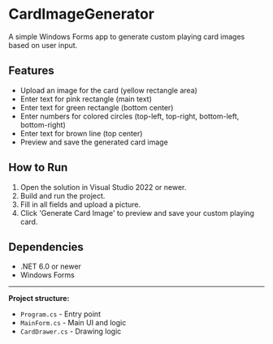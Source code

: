 # CardImageGenerator

A simple Windows Forms app to generate custom playing card images based on user input.

## Features
- Upload an image for the card (yellow rectangle area)
- Enter text for pink rectangle (main text)
- Enter text for green rectangle (bottom center)
- Enter numbers for colored circles (top-left, top-right, bottom-left, bottom-right)
- Enter text for brown line (top center)
- Preview and save the generated card image

## How to Run
1. Open the solution in Visual Studio 2022 or newer.
2. Build and run the project.
3. Fill in all fields and upload a picture.
4. Click 'Generate Card Image' to preview and save your custom playing card.

## Dependencies
- .NET 6.0 or newer
- Windows Forms

---

**Project structure:**
- `Program.cs` - Entry point
- `MainForm.cs` - Main UI and logic
- `CardDrawer.cs` - Drawing logic
